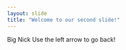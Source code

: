 ```yaml
---
layout: slide
title: "Welcome to our second slide!"
---
```

Big Nick
Use the left arrow to go back!
